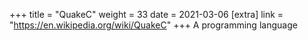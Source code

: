 +++
title = "QuakeC"
weight = 33
date = 2021-03-06
[extra]
link = "https://en.wikipedia.org/wiki/QuakeC"
+++
A programming language

